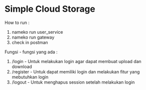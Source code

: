 <h1>Simple Cloud Storage</h1>

How to run :

1. nameko run user_service
2. nameko run gateway
3. check in postman

Fungsi - fungsi yang ada :
1. /login - Untuk melakukan login agar dapat membuat upload dan download
2. /register - Untuk dapat memiliki login dan melakukan fitur yang mebutuhkan login
3. /logout - Untuk menghapus session setelah melakukan login
